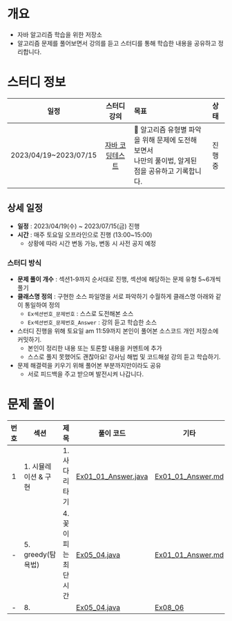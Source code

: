 # 개요
- 자바 알고리즘 학습을 위한 저장소 
- 알고리즘 문제를 풀어보면서 강의를 듣고 스터디를 통해 학습한 내용을 공유하고 정리합니다.

# 스터디 정보

|     일정    |                           스터디 강의                            | 목표                                            | 상태  |
|:-----------:|:-----------------------------------------------------------:|:-------------------------------------------------------|:-------------:|
| 2023/04/19~2023/07/15 | [자바 코딩테스트](https://inf.run/6yEj) | 📢 알고리즘 유형별 파악을 위해 문제에 도전해보면서 <br/> 나만의 풀이법, 알게된 점을 공유하고 기록합니다. | 진행중 |

## 상세 일정
- **일정** : 2023/04/19(수) ~ 2023/07/15(금) 진행
- **시간** : 매주 토요일 오프라인으로 진행 (13:00~15:00)
  - 상황에 따라 시간 변동 가능, 변동 시 사전 공지 예정 
    
### 스터디 방식
- **문제 풀이 개수** : 섹션1-9까지 순서대로 진행, 섹션에 해당하는 문제 유형 5~6개씩 풀기
- **클래스명 정의** : 구현한 소스 파일명을 서로 파악하기 수월하게 클래스명 아래와 같이 통일하여 정의
	- `Ex섹션번호_문제번호` : 스스로 도전해본 소스
	- `Ex섹션번호_문제번호_Answer` : 강의 듣고 학습한 소스
- 스터디 진행을 위해 토요일 am 11:59까지 본인이 풀어본 소스코드 개인 저장소에 커밋하기.
	- 본인이 정리한 내용 또는 토론할 내용을 커멘트에 추가
	- 스스로 풀지 못했어도 괜찮아요! 강사님 해법 및 코드해설 강의 듣고 학습하기.
- 문제 해결력을 키우기 위해 풀어본 부분까지만이라도 공유
  - 서로 피드백을 주고 받으며 발전시켜 나갑니다.

# 문제 풀이

| 번호 | 섹션 | 제목 | 풀이 코드 | 기타 |
|:---:| --- | --- | ---- | --- |
|1| 1. 시뮬레이션 & 구현 | 1. 사다리타기| [Ex01_01_Answer.java](src/study/inflearn/lecture02/section01/Ex01_01_Answer.java)|[Ex01_01_Answer.md](src/study/inflearn/lecture02/section01/Ex01_01_Answer.md)|
|-| 5. greedy(탐욕법) | 4. 꽃이 피는 최단시간| [Ex05_04.java](src/study/inflearn/lecture02/section05/Ex05_04.java)|[Ex01_01_Answer.md](src/study/inflearn/lecture02/section05/Ex05_04_timeCheck)|
|-| 8.  | | [Ex05_04.java](src/study/inflearn/lecture02/section08/Ex08_06.java)|[Ex08_06](https://github.com/yungenie/algorithm/blob/main/src/study/inflearn/lecture02/TIL.md#ex08_06_)|




